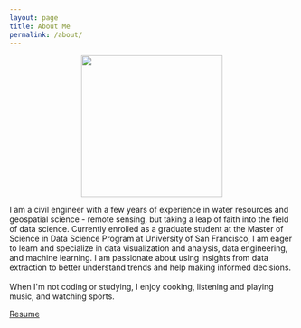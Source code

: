 ```yaml
---
layout: page
title: About Me
permalink: /about/
---
```


<center><img src="/personal-blog/_pages/profile.jpg" width="250" height="250"></center>

I am a civil engineer with a few years of experience in water resources and geospatial science - remote sensing, but taking a leap of faith into the field of data science.
Currently enrolled as a graduate student at the Master of Science in Data Science Program at University of San Francisco, I am eager to learn and 
specialize in data visualization and analysis, data engineering, and machine learning. I am passionate about using insights from data extraction to better understand trends and help making informed decisions. 
<br><br>
When I'm not coding or studying, I enjoy cooking, listening and playing music, and watching sports. 


[Resume](https://docs.google.com/document/d/1Q0RUzoZAsUk13bPul8vdywirUA8TbOGt3d44VDtyUfk/edit?usp=sharing)